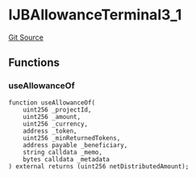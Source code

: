# IJBAllowanceTerminal3_1
[Git Source](https://github.com/jbx-protocol/juice-contracts-v3/blob/48fe7091a30761fa42ce394c68aad2fcf639ea53/contracts/interfaces/IJBAllowanceTerminal3_1.sol)


## Functions
### useAllowanceOf


```solidity
function useAllowanceOf(
    uint256 _projectId,
    uint256 _amount,
    uint256 _currency,
    address _token,
    uint256 _minReturnedTokens,
    address payable _beneficiary,
    string calldata _memo,
    bytes calldata _metadata
) external returns (uint256 netDistributedAmount);
```

